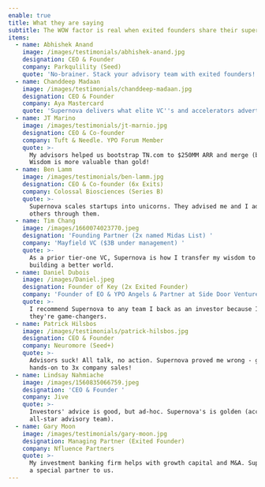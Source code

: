 ```yaml
---
enable: true
title: What they are saying
subtitle: The WOW factor is real when exited founders share their superpowers.
items:
  - name: Abhishek Anand
    image: /images/testimonials/abhishek-anand.jpg
    designation: CEO & Founder
    company: Parkqulility (Seed)
    quote: 'No-brainer. Stack your advisory team with exited founders! '
  - name: Chanddeep Madaan
    image: /images/testimonials/chanddeep-madaan.jpg
    designation: CEO & Founder
    company: Aya Mastercard
    quote: 'Supernova delivers what elite VC''s and accelerators advertise. '
  - name: JT Marino
    image: /images/testimonials/jt-marnio.jpg
    designation: CEO & Co-founder
    company: Tuft & Needle. YPO Forum Member
    quote: >-
      My advisors helped us bootstrap TN.com to $250MM ARR and merge (big exit).
      Wisdom is more valuable than gold! 
  - name: Ben Lamm
    image: /images/testimonials/ben-lamm.jpg
    designation: CEO & Co-founder (6x Exits)
    company: Colossal Biosciences (Series B)
    quote: >-
      Supernova scales startups into unicorns. They advised me and I advise
      others through them.
  - name: Tim Chang
    image: /images/1660074023770.jpeg
    designation: 'Founding Partner (2x named Midas List) '
    company: 'Mayfield VC ($3B under management) '
    quote: >-
      As a prior tier-one VC, Supernova is how I transfer my wisdom to companies
      building a better world.
  - name: Daniel Dubois
    image: /images/Daniel.jpeg
    designation: Founder of Key (2x Exited Founder)
    company: 'Founder of EO & YPO Angels & Partner at Side Door Ventures ($100M Fund) '
    quote: >-
      I recommend Supernova to any team I back as an investor because I know
      they're game-changers. 
  - name: Patrick Hilsbos
    image: /images/testimonials/patrick-hilsbos.jpg
    designation: CEO & Founder
    company: Neuromore (Seed+)
    quote: >-
      Advisors suck! All talk, no action. Supernova proved me wrong - got
      hands-on to 3x company sales! 
  - name: Lindsay Nahmiache
    image: /images/1560835066759.jpeg
    designation: 'CEO & Founder '
    company: Jive
    quote: >-
      Investors' advice is good, but ad-hoc. Supernova's is golden (accountable
      all-star advisory team).
  - name: Gary Moon
    image: /images/testimonials/gary-moon.jpg
    designation: Managing Partner (Exited Founder)
    company: Nfluence Partners
    quote: >-
      My investment banking firm helps with growth capital and M&A. Supernova is
      a special partner to us.
---
```


